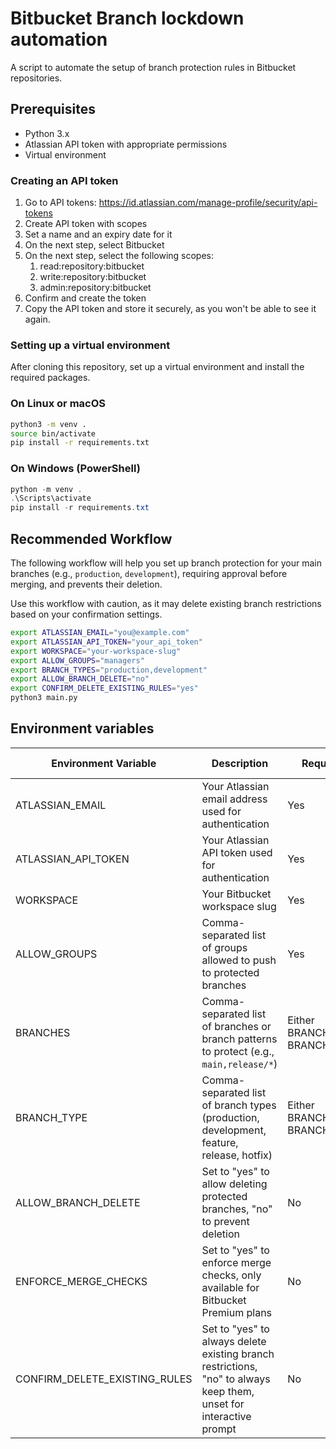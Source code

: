 # Bitbucket Branch lockdown automation

A script to automate the setup of branch protection rules in Bitbucket repositories.

## Prerequisites

- Python 3.x
- Atlassian API token with appropriate permissions
- Virtual environment

### Creating an API token

1. Go to API tokens: <https://id.atlassian.com/manage-profile/security/api-tokens>
2. Create API token with scopes
3. Set a name and an expiry date for it
4. On the next step, select Bitbucket
5. On the next step, select the following scopes:
    1. read:repository:bitbucket
    2. write:repository:bitbucket
    3. admin:repository:bitbucket
6. Confirm and create the token
7. Copy the API token and store it securely, as you won't be able to see it again.

### Setting up a virtual environment

After cloning this repository, set up a virtual environment and install the required packages.

### On Linux or macOS

```bash
python3 -m venv .
source bin/activate
pip install -r requirements.txt
```

### On Windows (PowerShell)

```powershell
python -m venv .
.\Scripts\activate
pip install -r requirements.txt
```

## Recommended Workflow

The following workflow will help you set up branch protection for your main branches (e.g., `production`, `development`), requiring approval before merging, and prevents their deletion.

Use this workflow with caution, as it may delete existing branch restrictions based on your confirmation settings.

```bash
export ATLASSIAN_EMAIL="you@example.com"
export ATLASSIAN_API_TOKEN="your_api_token"
export WORKSPACE="your-workspace-slug"
export ALLOW_GROUPS="managers"
export BRANCH_TYPES="production,development"
export ALLOW_BRANCH_DELETE="no"
export CONFIRM_DELETE_EXISTING_RULES="yes"
python3 main.py
```

## Environment variables

| Environment Variable               | Description                                                                                     | Required | Default Value |
|------------------------------------|-------------------------------------------------------------------------------------------------|----------|----------------|
| ATLASSIAN_EMAIL                    | Your Atlassian email address used for authentication                                            | Yes      | None           |
| ATLASSIAN_API_TOKEN                | Your Atlassian API token used for authentication                                                | Yes      | None           |
| WORKSPACE                          | Your Bitbucket workspace slug                                                                   | Yes      | None           |
| ALLOW_GROUPS                       | Comma-separated list of groups allowed to push to protected branches                            | Yes      | None           |
| BRANCHES                           | Comma-separated list of branches or branch patterns to protect (e.g., `main,release/*`)         | Either BRANCHES or BRANCH_TYPE | None |
| BRANCH_TYPE                        | Comma-separated list of branch types (production, development, feature, release, hotfix)        | Either BRANCHES or BRANCH_TYPE | None |
| ALLOW_BRANCH_DELETE                | Set to "yes" to allow deleting protected branches, "no" to prevent deletion                     | No       | no             |
| ENFORCE_MERGE_CHECKS               | Set to "yes" to enforce merge checks, only available for Bitbucket Premium plans                | No       | no             |
| CONFIRM_DELETE_EXISTING_RULES      | Set to "yes" to always delete existing branch restrictions, "no" to always keep them, unset for interactive prompt | No       | None |
